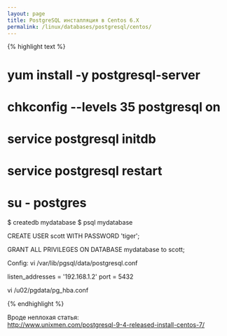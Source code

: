 ```yaml
---
layout: page
title: PostgreSQL инсталляция в Centos 6.X
permalink: /linux/databases/postgresql/centos/
---
```



{% highlight text %}

# yum install -y postgresql-server
# chkconfig --levels 35 postgresql on

# service postgresql initdb

# service postgresql restart

# su - postgres

$ createdb mydatabase
$ psql mydatabase

CREATE USER scott WITH PASSWORD 'tiger';

GRANT ALL PRIVILEGES ON DATABASE mydatabase to scott;


Config:
vi /var/lib/pgsql/data/postgresql.conf

listen_addresses = '192.168.1.2'
port = 5432


vi /u02/pgdata/pg_hba.conf

{% endhighlight %}

Вроде неплохая статья:  
http://www.unixmen.com/postgresql-9-4-released-install-centos-7/
